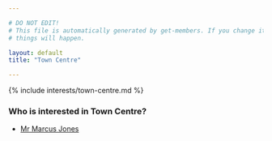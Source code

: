 ```yaml
---

# DO NOT EDIT!
# This file is automatically generated by get-members. If you change it, bad
# things will happen.

layout: default
title: "Town Centre"

---
```


{% include interests/town-centre.md %}

### Who is interested in Town Centre?


* [Mr Marcus Jones](/members/mr-marcus-jones.html)
